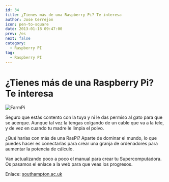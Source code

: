 ```yaml
---
id: 34
title: ¿Tienes más de una Raspberry Pi? Te interesa
author: Jose Cerrejon
icon: pen-to-square
date: 2013-01-18 09:47:00
prev: /es
next: false
category:
  - Raspberry PI
tag:
  - Raspberry PI
---
```


# ¿Tienes más de una Raspberry Pi? Te interesa

![FarmPi](/images/superpi.jpg)

Seguro que estás contento con la tuya y ni le das permiso al gato para que se acerque. Aunque tal vez la tengas colgando de un cable que va a la tele, y de vez en cuando tu madre le limpia el polvo.

¿Qué harías con más de una RasPi? Aparte de dominar el mundo, lo que puedes hacer es conectarlas para crear una granja de ordenadores para aumentar la potencia de cálculo. 

Van actualizando poco a poco el manual para crear tu Supercomputadora. Os pasamos el enlace a la web para que veas los progresos.

Enlace: [southampton.ac.uk](http://www.southampton.ac.uk/~sjc/raspberrypi/)